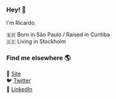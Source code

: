 ### Hey! 👋

I'm Ricardo.

🇧🇷 Born in São Paulo / Raised in Curitiba  <br>
🇸🇪 Living in Stockholm

### Find me elsewhere 🌎

🚀 [Site](https://ricardodantas.me) <br>
🐦 [Twitter](https://twitter.com/ricardodantas) <br>
💼 [LinkedIn](https://www.linkedin.com/in/rdantas) <br>
